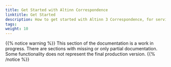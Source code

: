 ```yaml
---
title: Get Started with Altinn Correspondence
linktitle: Get Started
description: How to get started with Altinn 3 Correspondence, for service owners, senders and recipients
tags: 
weight: 10
---
```

<!-- 
{{<children />}}
-->

{{% notice warning  %}}
This section of the documentation is a work in progress.
There are sections with missing or only partial documentation.
Some functionality does not represent the final production version.
{{% /notice %}}
